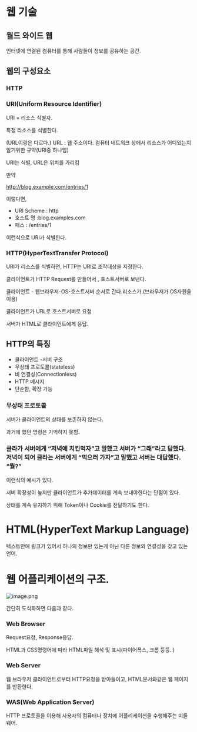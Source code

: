 # 웹 기술

## 월드 와이드 웹

인터넷에 연결된 컴퓨터를 통해 사람들이 정보를 공유하는 공간.

## 웹의 구성요소

### HTTP

### URI(**Uniform Resource Identifier)**

URI = 리소스 식별자.

특정 리소스를 식별한다.

(URL이랑은 다르다.) URL : 웹 주소이다. 컴퓨터 네트워크 상에서 리소스가 어디있는지 알기위한 규약(URI중 하나임)

URI는 식별, URL은 위치를 가리킴

만약 

http://blog.example.com/entries/1

이렇다면,

- URI Scheme : http
- 호스트 명 :blog.examples.com
- 패스 : /entries/1

이런식으로 URI가 식별한다. 

### HTTP(HyperTextTransfer Protocol)

URI가 리소스를 식별하면, HTTP는 URI로 조작대상을 지정한다.

클라이언트가 HTTP Request를 만들어서 , 호스트서버로 보낸다.

클라이언트 - 웹브라우저-OS-호스트서버 순서로 간다.리소스가.(브라우저가 OS자원을 이용)

클라이언트가 URL로 호스트서버로 요청

서버가 HTML로 클라이언트에게 응답.

## HTTP의 특징

- 클라이언트 -서버 구조
- 무상태 프로토콜(stateless)
- 비 연결성(Connectionless)
- HTTP 메시지
- 단순함, 확장 가능

### 무상태 프로토콜

서버가 클라이언트의 상태를 보존하지 않는다.

과거에 했던 명령은 기억하지 못함.

### **클라가 서버에게 “저녁에 치킨먹자”고 말했고 서버가 “그래”라고 답했다.저녁이 되어 클라는 서버에게 “먹으러 가자”고 말했고 서버는 대답했다. “뭘?”**

이런식의 예시가 있다.

서버 확장성이 높지만 클라이언트가 추가데이터를 계속 보내야한다는 단점이 있다.

상태를 계속 유지하기 위해 Token이나 Cookie를 전달하기도 한다.

# HTML(HyperText Markup Language)

텍스트안에 링크가 있어서 하나의 정보만 있는게 아닌 다른 정보와 연결성을 갖고 있는 언어.

# 웹 어플리케이션의 구조.

![image.png](%E1%84%8B%E1%85%B0%E1%86%B8%20%E1%84%80%E1%85%B5%E1%84%89%E1%85%AE%E1%86%AF%20f1333821806045d18c0631de75efd885/image.png)

간단히 도식화하면 다음과 같다.

### Web Browser

Request요청, Response응답.

HTML과 CSS명령어에 따라 HTML파일 해석 및 표시(파이어폭스, 크롬 등등..)

### Web Server

웹 브라우저 클라이언트로부터 HTTP요청을 받아들이고, HTML문서와같은 웹 페이지를 반환한다.

### WAS(Web Application Server)

HTTP 프로토콜을 이용해 사용자의 컴퓨터나 장치에 어플리케이션을 수행해주는 미들웨어.